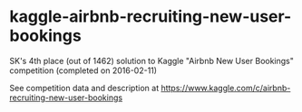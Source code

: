 # kaggle-airbnb-recruiting-new-user-bookings
SK's 4th place (out of 1462) solution to Kaggle "Airbnb New User Bookings" competition (completed on 2016-02-11)

See competition data and description at
https://www.kaggle.com/c/airbnb-recruiting-new-user-bookings

